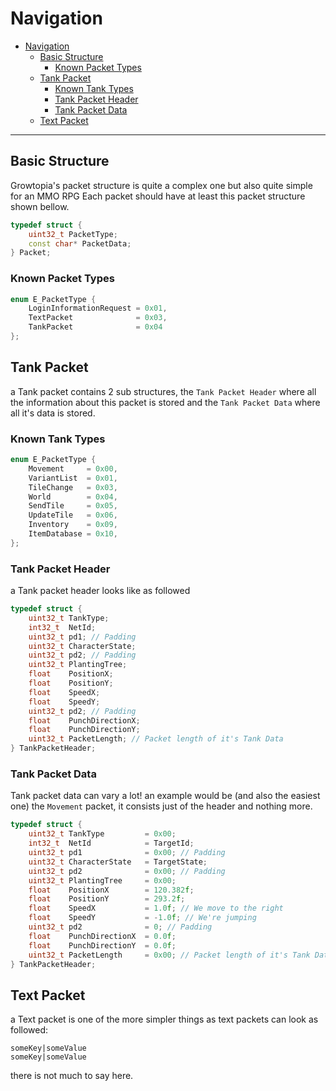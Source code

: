 # Navigation

- [Navigation](#navigation)
  - [Basic Structure](#basic-structure)
    - [Known Packet Types](#known-packet-types)
  - [Tank Packet](#tank-packet)
    - [Known Tank Types](#known-tank-types)
    - [Tank Packet Header](#tank-packet-header)
    - [Tank Packet Data](#tank-packet-data)
  - [Text Packet](#text-packet)

---

## Basic Structure

Growtopia's packet structure is quite a complex one but also quite simple for an MMO RPG
Each packet should have at least this packet structure shown bellow.

```cpp
typedef struct {
    uint32_t PacketType;
    const char* PacketData;
} Packet;
```

### Known Packet Types

```cpp
enum E_PacketType {
    LoginInformationRequest = 0x01,
    TextPacket              = 0x03,
    TankPacket              = 0x04
};
```

## Tank Packet

a Tank packet contains 2 sub structures, the `Tank Packet Header` where all the information about this packet is stored and the `Tank Packet Data` where all it's data is stored.

### Known Tank Types

```cpp
enum E_PacketType {
    Movement     = 0x00,
    VariantList  = 0x01,
    TileChange   = 0x03,
    World        = 0x04,
    SendTile     = 0x05,
    UpdateTile   = 0x06,
    Inventory    = 0x09,
    ItemDatabase = 0x10,
};
```

### Tank Packet Header

a Tank packet header looks like as followed

```cpp
typedef struct {
    uint32_t TankType;
    int32_t  NetId;
    uint32_t pd1; // Padding
    uint32_t CharacterState;
    uint32_t pd2; // Padding
    uint32_t PlantingTree;
    float    PositionX;
    float    PositionY;
    float    SpeedX;
    float    SpeedY;
    uint32_t pd2; // Padding
    float    PunchDirectionX;
    float    PunchDirectionY;
    uint32_t PacketLength; // Packet length of it's Tank Data
} TankPacketHeader;
```

### Tank Packet Data

Tank packet data can vary a lot! an example would be (and also the easiest one) the `Movement` packet, it consists just of the header and nothing more.

```cpp
typedef struct {
    uint32_t TankType         = 0x00;
    int32_t  NetId            = TargetId;
    uint32_t pd1              = 0x00; // Padding
    uint32_t CharacterState   = TargetState;
    uint32_t pd2              = 0x00; // Padding
    uint32_t PlantingTree     = 0x00;
    float    PositionX        = 120.382f;
    float    PositionY        = 293.2f;
    float    SpeedX           = 1.0f; // We move to the right
    float    SpeedY           = -1.0f; // We're jumping
    uint32_t pd2              = 0; // Padding
    float    PunchDirectionX  = 0.0f;
    float    PunchDirectionY  = 0.0f;
    uint32_t PacketLength     = 0x00; // Packet length of it's Tank Data
} TankPacketHeader;
```

## Text Packet

a Text packet is one of the more simpler things as text packets can look as followed:

```csv
someKey|someValue
someKey|someValue
```

there is not much to say here.
